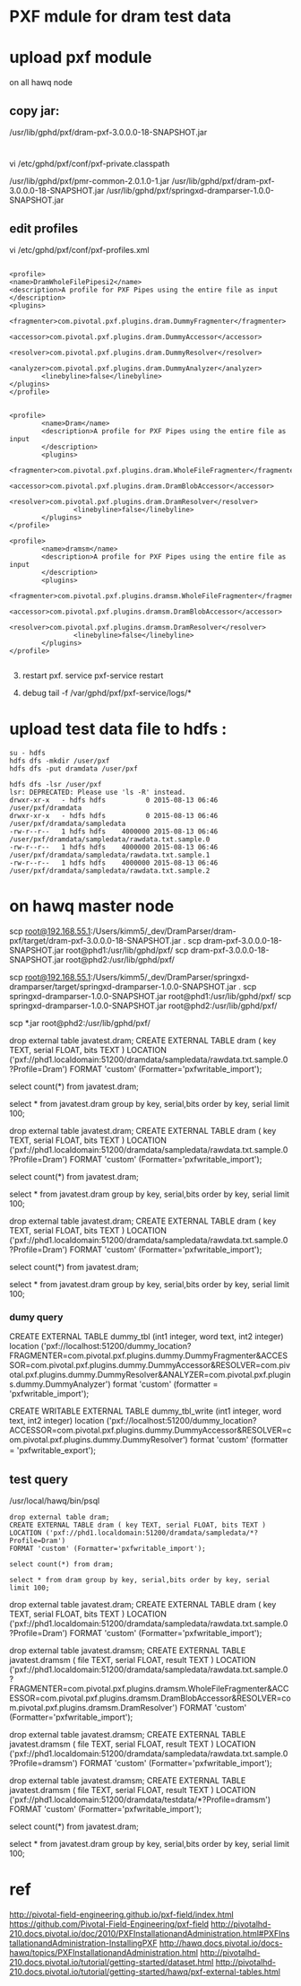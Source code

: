 
# PXF mdule for dram test data

# upload pxf module
on all hawq node


## copy jar:
/usr/lib/gphd/pxf/dram-pxf-3.0.0.0-18-SNAPSHOT.jar 

#
vi /etc/gphd/pxf/conf/pxf-private.classpath

/usr/lib/gphd/pxf/pmr-common-2.0.1.0-1.jar
/usr/lib/gphd/pxf/dram-pxf-3.0.0.0-18-SNAPSHOT.jar
/usr/lib/gphd/pxf/springxd-dramparser-1.0.0-SNAPSHOT.jar

## edit profiles
vi /etc/gphd/pxf/conf/pxf-profiles.xml

```

<profile>
<name>DramWholeFilePipesi2</name>
<description>A profile for PXF Pipes using the entire file as input
</description>
<plugins>
        <fragmenter>com.pivotal.pxf.plugins.dram.DummyFragmenter</fragmenter>
        <accessor>com.pivotal.pxf.plugins.dram.DummyAccessor</accessor>
        <resolver>com.pivotal.pxf.plugins.dram.DummyResolver</resolver>
        <analyzer>com.pivotal.pxf.plugins.dram.DummyAnalyzer</analyzer>
        <linebyline>false</linebyline>
</plugins>
</profile>


<profile>
        <name>Dram</name>
        <description>A profile for PXF Pipes using the entire file as input
        </description>
        <plugins>
                <fragmenter>com.pivotal.pxf.plugins.dram.WholeFileFragmenter</fragmenter>
                <accessor>com.pivotal.pxf.plugins.dram.DramBlobAccessor</accessor>
                <resolver>com.pivotal.pxf.plugins.dram.DramResolver</resolver>
                <linebyline>false</linebyline>
        </plugins>
</profile>

<profile>
        <name>dramsm</name>
        <description>A profile for PXF Pipes using the entire file as input
        </description>
        <plugins>
                <fragmenter>com.pivotal.pxf.plugins.dramsm.WholeFileFragmenter</fragmenter>
                <accessor>com.pivotal.pxf.plugins.dramsm.DramBlobAccessor</accessor>
                <resolver>com.pivotal.pxf.plugins.dramsm.DramResolver</resolver>
                <linebyline>false</linebyline>
        </plugins>
</profile>


```

3) restart pxf.
service pxf-service restart

4) debug
tail -f /var/gphd/pxf/pxf-service/logs/*





# upload test data file to hdfs :
 
 ```
 su - hdfs 
 hdfs dfs -mkdir /user/pxf
 hdfs dfs -put dramdata /user/pxf
 
 hdfs dfs -lsr /user/pxf
 lsr: DEPRECATED: Please use 'ls -R' instead.
 drwxr-xr-x   - hdfs hdfs          0 2015-08-13 06:46 /user/pxf/dramdata
 drwxr-xr-x   - hdfs hdfs          0 2015-08-13 06:46 /user/pxf/dramdata/sampledata
 -rw-r--r--   1 hdfs hdfs    4000000 2015-08-13 06:46 /user/pxf/dramdata/sampledata/rawdata.txt.sample.0
 -rw-r--r--   1 hdfs hdfs    4000000 2015-08-13 06:46 /user/pxf/dramdata/sampledata/rawdata.txt.sample.1
 -rw-r--r--   1 hdfs hdfs    4000000 2015-08-13 06:46 /user/pxf/dramdata/sampledata/rawdata.txt.sample.2
 ```
 
 

# on hawq master node


scp root@192.168.55.1:/Users/kimm5/_dev/DramParser/dram-pxf/target/dram-pxf-3.0.0.0-18-SNAPSHOT.jar .
scp dram-pxf-3.0.0.0-18-SNAPSHOT.jar root@phd1:/usr/lib/gphd/pxf/
scp dram-pxf-3.0.0.0-18-SNAPSHOT.jar root@phd2:/usr/lib/gphd/pxf/


scp root@192.168.55.1:/Users/kimm5/_dev/DramParser/springxd-dramparser/target/springxd-dramparser-1.0.0-SNAPSHOT.jar .
scp springxd-dramparser-1.0.0-SNAPSHOT.jar root@phd1:/usr/lib/gphd/pxf/
scp springxd-dramparser-1.0.0-SNAPSHOT.jar root@phd2:/usr/lib/gphd/pxf/


scp *.jar root@phd2:/usr/lib/gphd/pxf/

drop external table javatest.dram;
CREATE EXTERNAL TABLE dram ( key TEXT, serial FLOAT, bits TEXT )
LOCATION ('pxf://phd1.localdomain:51200/dramdata/sampledata/rawdata.txt.sample.0?Profile=Dram')
FORMAT 'custom' (Formatter='pxfwritable_import');

select count(*) from javatest.dram;

select * from javatest.dram group by key, serial,bits order by key, serial limit 100;



drop external table javatest.dram;
CREATE EXTERNAL TABLE dram ( key TEXT, serial FLOAT, bits TEXT )
LOCATION ('pxf://phd1.localdomain:51200/dramdata/sampledata/rawdata.txt.sample.0?Profile=Dram')
FORMAT 'custom' (Formatter='pxfwritable_import');

select count(*) from javatest.dram;

select * from javatest.dram group by key, serial,bits order by key, serial limit 100;



drop external table javatest.dram;
CREATE EXTERNAL TABLE dram ( key TEXT, serial FLOAT, bits TEXT )
LOCATION ('pxf://phd1.localdomain:51200/dramdata/sampledata/rawdata.txt.sample.0?Profile=Dram')
FORMAT 'custom' (Formatter='pxfwritable_import');

select count(*) from javatest.dram;

select * from javatest.dram group by key, serial,bits order by key, serial limit 100;





### dumy query


CREATE EXTERNAL TABLE dummy_tbl (int1 integer, word text, int2 integer)
location
('pxf://localhost:51200/dummy_location?FRAGMENTER=com.pivotal.pxf.plugins.dummy.DummyFragmenter&ACCESSOR=com.pivotal.pxf.plugins.dummy.DummyAccessor&RESOLVER=com.pivotal.pxf.plugins.dummy.DummyResolver&ANALYZER=com.pivotal.pxf.plugins.dummy.DummyAnalyzer')
 format 'custom' (formatter = 'pxfwritable_import');


 CREATE WRITABLE EXTERNAL TABLE dummy_tbl_write (int1 integer, word text, int2 integer)
 location
 ('pxf://localhost:51200/dummy_location?ACCESSOR=com.pivotal.pxf.plugins.dummy.DummyAccessor&RESOLVER=com.pivotal.pxf.plugins.dummy.DummyResolver')
 format 'custom' (formatter = 'pxfwritable_export');
 　
 
 
 
 
## test query
 
/usr/local/hawq/bin/psql 
 

```
drop external table dram;
CREATE EXTERNAL TABLE dram ( key TEXT, serial FLOAT, bits TEXT )
LOCATION ('pxf://phd1.localdomain:51200/dramdata/sampledata/*?Profile=Dram')
FORMAT 'custom' (Formatter='pxfwritable_import');

select count(*) from dram;

select * from dram group by key, serial,bits order by key, serial limit 100;

```

drop external table javatest.dram;
CREATE EXTERNAL TABLE dram ( key TEXT, serial FLOAT, bits TEXT )
LOCATION ('pxf://phd1.localdomain:51200/dramdata/sampledata/rawdata.txt.sample.0?Profile=Dram')
FORMAT 'custom' (Formatter='pxfwritable_import');


drop external table javatest.dramsm;
CREATE EXTERNAL TABLE javatest.dramsm ( file TEXT, serial FLOAT, result TEXT )
LOCATION ('pxf://phd1.localdomain:51200/dramdata/sampledata/rawdata.txt.sample.0?FRAGMENTER=com.pivotal.pxf.plugins.dramsm.WholeFileFragmenter&ACCESSOR=com.pivotal.pxf.plugins.dramsm.DramBlobAccessor&RESOLVER=com.pivotal.pxf.plugins.dramsm.DramResolver')
FORMAT 'custom' (Formatter='pxfwritable_import');


drop external table javatest.dramsm;
CREATE EXTERNAL TABLE javatest.dramsm ( file TEXT, serial FLOAT, result TEXT )
LOCATION ('pxf://phd1.localdomain:51200/dramdata/sampledata/rawdata.txt.sample.0?Profile=dramsm')
FORMAT 'custom' (Formatter='pxfwritable_import');


drop external table javatest.dramsm;
CREATE EXTERNAL TABLE javatest.dramsm ( file TEXT, serial FLOAT, result TEXT )
LOCATION ('pxf://phd1.localdomain:51200/dramdata/testdata/*?Profile=dramsm')
FORMAT 'custom' (Formatter='pxfwritable_import');




select count(*) from javatest.dram;

select * from javatest.dram group by key, serial,bits order by key, serial limit 100;




 # ref
 
 http://pivotal-field-engineering.github.io/pxf-field/index.html
 https://github.com/Pivotal-Field-Engineering/pxf-field
 http://pivotalhd-210.docs.pivotal.io/doc/2010/PXFInstallationandAdministration.html#PXFInstallationandAdministration-InstallingPXF
 http://hawq.docs.pivotal.io/docs-hawq/topics/PXFInstallationandAdministration.html
 http://pivotalhd-210.docs.pivotal.io/tutorial/getting-started/dataset.html
 http://pivotalhd-210.docs.pivotal.io/tutorial/getting-started/hawq/pxf-external-tables.html

